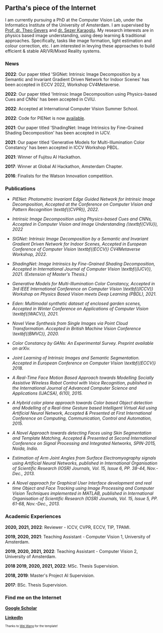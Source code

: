 ## Partha's piece of the Internet

I am currently pursuing a PhD at the Computer Vision Lab, under the Informatics Institute of the University of Amsterdam. I am supervised by [Prof. dr. Theo Gevers](https://staff.fnwi.uva.nl/th.gevers/) and [dr. Sezer Karaoglu](http://staff.science.uva.nl/~sezerk). My research interests are in physics based image understanding, using deep learning & traditional approaches. Specifically, tasks like image formation, light estimation and colour correction, etc. I am interested in levying these approaches to build efficient & stable AR/VR/Mixed Reality systems.

### News

**2022**: Our paper titled 'SIGNet: Intrinsic Image Decomposition by a Semantic and Invariant Gradient Driven Network for Indoor Scenes' has been accepted in ECCV 2022, Workshop CV4Metaverse.

**2022**: Our paper titled 'Intrinsic Image Decomposition using Physics-based Cues and CNNs' has been accepted in CVIU.

**2022**: Accepted at International Computer Vision Summer School. 

**2022**: Code for PIENet is now [available](https://ivi.fnwi.uva.nl/cv/pienet/). 

**2021**: Our paper titled 'ShadingNet: Image Intrinsics by Fine-Grained Shading Decomposition' has been accepted in IJCV.

**2021**: Our paper titled 'Generative Models for Multi-Illumination Color Constancy' has been accepted in ICCV Workshop PBDL.

**2021**: Winner of Fujitsu AI Hackathon.

**2017**: Winner at Global AI Hackathon, Amsterdam Chapter. 

**2016**: Finalists for the Watson Innovation competition. 

### Publications

* _PIENet: Photometric Invariant Edge Guided Network for Intrinsic Image Decomposition, Accepted at the Conference on Computer Vision and Pattern Recognition \textbf{(CVPR)}, 2022._

* _Intrinsic Image Decomposition using Physics-based Cues and CNNs, Accepted in Computer Vision and Image Understanding (\textbf{CVIU}), 2022_

* _SIGNet: Intrinsic Image Decomposition by a Semantic and Invariant Gradient Driven Network for Indoor Scenes, Accepted in European Conference of Computer Vision \textbf{(ECCV)} CV4Metaverse Workshop, 2022._

* _ShadingNet: Image Intrinsics by Fine-Grained Shading Decomposition, Accepted in International Journal of Computer Vision \textbf{(IJCV)}, 2021. (Extension of Master's Thesis.)_

* _Generative Models for Multi-Illumination Color Constancy, Accepted in 3rd IEEE International Conference on Computer Vision \textbf{(ICCV)} Workshop on Physics Based Vision meets Deep Learning (PBDL), 2021._

* _Eden: Multimodal synthetic dataset of enclosed garden scenes, Accepted in Winter Conference on Applications of Computer Vision \textbf{(WACV)}, 2021._

* _Novel View Synthesis from Single Images via Point Cloud Transformation. Accepted in British Machine Vision Conference \textbf{(BMVC)}, 2020._

* _Color Constancy by GANs: An Experimental Survey. Preprint available on arXiv._

* _Joint Learning of Intrinsic Images and Semantic Segmentation. Accepted in European Conference on Computer Vision \textbf{(ECCV)} 2018._

* _A Real-Time Face Motion Based Approach towards Modelling Socially Assistive Wireless Robot Control with Voice Recognition, published in the International Journal of Advanced Computer Science and Applications (IJACSA), 6(10), 2015._

* _A Hybrid color plane approach towards Color based Object detection and Modelling of a Real-time Gesture based Intelligent Virtual Aid using Artificial Neural Network, Accepted & Presented at First International  Conference on Computing, Communication, Control and Automation, 2015._

* _A Novel Approach towards detecting Faces using Skin Segmentation and Template Matching, Accepted & Presented at Second International Conference on Signal Processing and Integrated Networks, SPIN-2015, Noida, India._

* _Estimation of Arm Joint Angles from Surface Electromyography signals using Artificial Neural Networks, published in International Organisation of Scientific Research (IOSR) Journals, Vol. 15, Issue 6, PP. 38-44, Nov.-Dec., 2013._

* _A Novel approach for Graphical User Interface development and real time Object and Face Tracking using Image Processing and Computer Vision Techniques implemented in MATLAB, published in International Organisation of Scientific Research (IOSR) Journals, Vol. 15, Issue 5, PP. 61-68, Nov.-Dec., 2013._

### Academic Experiences
**2020, 2021, 2022**:            Reviewer - ICCV, CVPR, ECCV, TIP, TPAMI.

**2019, 2020, 2021**:            Teaching Assistant - Computer Vision 1, University of Amsterdam. 

**2019, 2020, 2021, 2022**:      Teaching Assistant - Computer Vision 2, University of Amsterdam. 

**2018 2019, 2020, 2021, 2022**: MSc. Thesis Supervision.

**2018, 2019**:                  Master's Project AI Supervision.

**2017**:                        BSc. Thesis Supervision.

### Find me on the Internet

[**Google Scholar**](https://scholar.google.com/citations?user=4c_gDYEAAAAJ&hl=en)

[**LinkedIn**](https://www.linkedin.com/in/partha-das-898a78188/)

<sup><sup>Thanks to [Wei Wang](https://we-wan.github.io/) for the template!</sup></sup>
